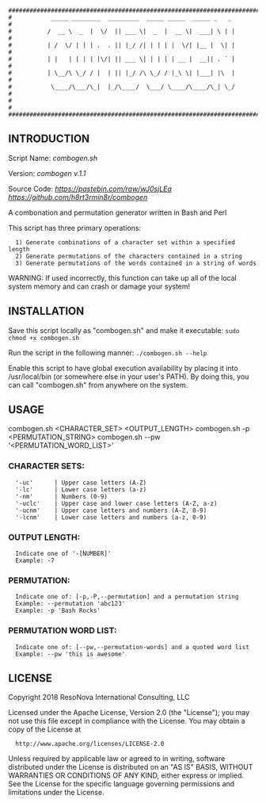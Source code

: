 ```
################################################################################
#           _____ ________  _________  _____ _____  _____ _   _                #
#          /  __ \  _  |  \/  || ___ \|  _  |  __ \|  ___| \ | |               #
#          | /  \/ | | | .  . || |_/ /| | | | |  \/| |__ |  \| |               #
#          | |   | | | | |\/| || ___ \| | | | | __ |  __|| . ` |               #
#          | \__/\ \_/ / |  | || |_/ /\ \_/ / |_\ \| |___| |\  |               #
#           \____/\___/\_|  |_/\____/  \___/ \____/\____/\_| \_/               #
#                                                                              #
################################################################################
```

## INTRODUCTION

Script Name:   *combogen.sh*
  
Version:       *combogen v.1.1*
  
Source Code:
            *https://pastebin.com/raw/wJ0sjLEa*
            *https://github.com/h8rt3rmin8r/combogen*

  A combonation and permutation generator written in Bash and Perl

  This script has three primary operations:

      1) Generate combinations of a character set within a specified length
      2) Generate permutations of the characters contained in a string
      3) Generate permutations of the words contained in a string of words

  WARNING: If used incorrectly, this function can take up all of the
  local system memory and can crash or damage your system!

## INSTALLATION

  Save this script locally as "combogen.sh" and make it executable:
      `sudo chmod +x combogen.sh`

  Run the script in the following manner:
      `./combogen.sh --help`

  Enable this script to have global execution availability by placing it
  into /usr/local/bin (or somewhere else in your user's PATH). By doing
  this, you can call "combogen.sh" from anywhere on the system.

## USAGE

  combogen.sh <CHARACTER_SET> <OUTPUT_LENGTH>
  combogen.sh -p <PERMUTATION_STRING>
  combogen.sh --pw '<PERMUTATION_WORD_LIST>'

  ### CHARACTER SETS:

      '-uc'      | Upper case letters (A-Z)
      '-lc'      | Lower case letters (a-z)
      '-nm'      | Numbers (0-9)
      '-uclc'    | Upper case and lower case letters (A-Z, a-z)
      '-ucnm'    | Upper case letters and numbers (A-Z, 0-9)
      '-lcnm'    | Lower case letters and numbers (a-z, 0-9)

  ### OUTPUT LENGTH:

      Indicate one of '-[NUMBER]'
      Example: -7

  ### PERMUTATION:

      Indicate one of: [-p,-P,--permutation] and a permutation string
      Example: --permutation 'abc123'
      Example: -p 'Bash Rocks'

  ### PERMUTATION WORD LIST:

      Indicate one of: [--pw,--permutation-words] and a quoted word list
      Example: --pw 'this is awesome'

## LICENSE

  Copyright 2018 ResoNova International Consulting, LLC

  Licensed under the Apache License, Version 2.0 (the "License");
  you may not use this file except in compliance with the License.
  You may obtain a copy of the License at

      http://www.apache.org/licenses/LICENSE-2.0

  Unless required by applicable law or agreed to in writing, software
  distributed under the License is distributed on an "AS IS" BASIS,
  WITHOUT WARRANTIES OR CONDITIONS OF ANY KIND, either express or implied.
  See the License for the specific language governing permissions and
  limitations under the License.
  
